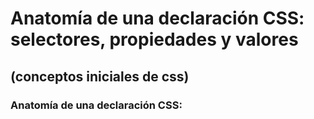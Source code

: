 # Anatomía de una declaración CSS: selectores, propiedades y valores 
## (conceptos iniciales de css)

### Anatomía de una declaración CSS:
